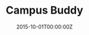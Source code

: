---
title: Campus Buddy
summary: Campus Buddy is an assistant which keeps you updated with the events and activities of student groups and helps you search Telephone Directory of IIT Roorkee.
tags:
- Software
date: "2015-10-01T00:00:00Z"

external_link: ""

image:
  # caption: Photo by Toa Heftiba on Unsplash
  focal_point: Smart
---